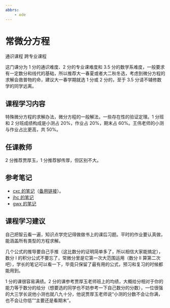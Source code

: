 ```yaml
---
abbrs:
    - ode
---
```


# 常微分方程
<div class="badges">
<span class="badge general-badge">通识课程</span>
<span class="badge cross-badge">跨专业课程</span>
</div>

这门课分为 1 分的通识难度、2 分的专业课难度和 3.5 分的数学系难度，一般要求有一定数分和线代的基础，所以推荐大一春夏或者大二秋冬选，考虑到微分方程的求解会救普物的命，建议大一春学期就选 1 分或 2 分的，至于 3.5 分请不辅修数学的同学远离。

## 课程学习内容
特殊微分方程的求解办法，微分方程的一般解法，一些存在性的验证定理。1 分班和 2 分班成绩构成是小测占 20%，作业占 20%，期末占 60%。王伟老师的小测与作业占比更高，共 50%。
 
## 任课教师
2 分推荐贾厚玉，1 分推荐郜传厚，但区别不大。

## 参考笔记
- [cxc 的笔记](https://github.com/Intelligent-BOT/hello-world/tree/main/ZJU%E8%B5%84%E6%96%99/%E5%B8%B8%E5%BE%AE%E5%88%86)（[备用链接](https://zhuanlan.zhihu.com/p/496233645)）。
- [jhc 的笔记](https://github.com/16-39/Mathematics/blob/main/ODE%20review.pdf)
- [gwx 的笔记](https://shrike505.cc/notes/MathematicsAndPhysics/ODE/)

## 课程学习建议
自己把智云看一遍，知识点学完记得做做书上的课后习题。平时的作业要认真做，能涵盖所有类型的方程求解。

几个公式的推导要自己手推（这比数分的证明简单多了，所以相信大家能搞定），数分 I 的积分公式不要忘了，常微分里是它第一次大范围运用（数分 II 算第二次吧），学长的笔记可以看一下，毕竟只保留了最有用的公式，预习和复习的时候都能用到。

1 分的课很容易满绩。2 分的课参考贾厚玉老师班上的均绩，大概给分相对于你的能力等于数分的给分（想要选的同学也不妨参考一下自己数分的分数），一位很强的大三学长说他小测也就八九十分，他说贾厚玉老师说“小测的分数不会让你满，也不会让你低”“主要还是看期末”。
